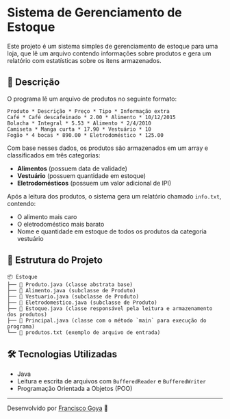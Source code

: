 # Sistema de Gerenciamento de Estoque

Este projeto é um sistema simples de gerenciamento de estoque para uma loja, que lê um arquivo contendo informações sobre produtos e gera um relatório com estatísticas sobre os itens armazenados.

## 📜 Descrição

O programa lê um arquivo de produtos no seguinte formato:

```
Produto * Descrição * Preço * Tipo * Informação extra
Café * Café descafeinado * 2.00 * Alimento * 10/12/2015
Bolacha * Integral * 5.53 * Alimento * 2/4/2010
Camiseta * Manga curta * 17.90 * Vestuário * 10
Fogão * 4 bocas * 890.00 * Eletrodoméstico * 125.00
```

Com base nesses dados, os produtos são armazenados em um array e classificados em três categorias:
- **Alimentos** (possuem data de validade)
- **Vestuário** (possuem quantidade em estoque)
- **Eletrodomésticos** (possuem um valor adicional de IPI)

Após a leitura dos produtos, o sistema gera um relatório chamado `info.txt`, contendo:
- O alimento mais caro
- O eletrodoméstico mais barato
- Nome e quantidade em estoque de todos os produtos da categoria vestuário

## 📂 Estrutura do Projeto

```
📦 Estoque
├── 📄 Produto.java (classe abstrata base)
├── 📄 Alimento.java (subclasse de Produto)
├── 📄 Vestuario.java (subclasse de Produto)
├── 📄 Eletrodomestico.java (subclasse de Produto)
├── 📄 Estoque.java (classe responsável pela leitura e armazenamento dos produtos)
├── 📄 Principal.java (classe com o método `main` para execução do programa)
└── 📄 produtos.txt (exemplo de arquivo de entrada)
```

## 🛠 Tecnologias Utilizadas
- Java
- Leitura e escrita de arquivos com `BufferedReader` e `BufferedWriter`
- Programação Orientada a Objetos (POO)

---
Desenvolvido por [Francisco Goya](https://github.com/FranciscoGoyaAMC) 🚀

